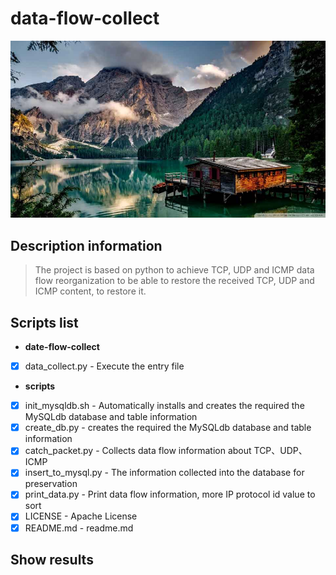 # data-flow-collect

![data-flow-collect](./images/index.jpg)

## Description information
> The project is based on python to achieve TCP, UDP and ICMP data flow reorganization to be able to restore the received TCP, UDP and ICMP content, to restore it.


## Scripts list
- **date-flow-collect**
- [x] data_collect.py - Execute the entry file
 - **scripts**
 - [x] init_mysqldb.sh - Automatically installs and creates the required the MySQLdb database and table information
 - [x] create_db.py - creates the required the MySQLdb database and table information
 - [x] catch_packet.py - Collects data flow information about TCP、UDP、ICMP
 - [x] insert_to_mysql.py - The information collected into the database for preservation
 - [x] print_data.py - Print data flow information, more IP protocol id value to sort
- [x] LICENSE - Apache License
- [x] README.md - readme.md

## Show results

